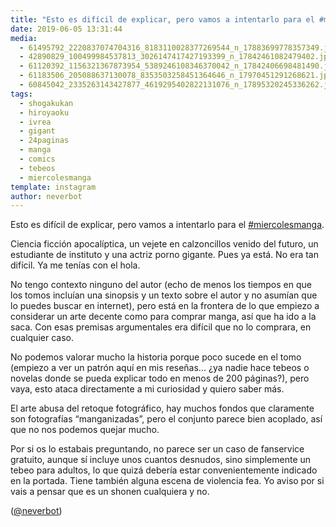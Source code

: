 ```yaml
---
title: "Esto es difícil de explicar, pero vamos a intentarlo para el #miercolesmanga"
date: 2019-06-05 13:31:44
media: 
  - 61495792_2220837074704316_8183110028377269544_n_17883699778357349.jpg
  - 42890829_100499984537813_3026147417427193399_n_17842461082479402.jpg
  - 61120392_1156321367873954_5389246108346370042_n_17842406698481490.jpg
  - 61183506_205088637130078_8353503258451364646_n_17970451291268621.jpg
  - 60845042_2335263143427877_4619295402822131076_n_17895320245336262.jpg
tags: 
  - shogakukan
  - hiroyaoku
  - ivrea
  - gigant
  - 24paginas
  - manga
  - comics
  - tebeos
  - miercolesmanga
template: instagram
author: neverbot
---
```


Esto es difícil de explicar, pero vamos a intentarlo para el [#miercolesmanga](/tags/miercolesmanga).

Ciencia ficción apocalíptica, un vejete en calzoncillos venido del futuro, un estudiante de instituto y una actriz porno gigante. Pues ya está. No era tan difícil. Ya me tenías con el hola.

No tengo contexto ninguno del autor (echo de menos los tiempos en que los tomos incluían una sinopsis y un texto sobre el autor y no asumían que lo puedes buscar en internet), pero está en la frontera de lo que empiezo a considerar un arte decente como para comprar manga, así que ha ido a la saca. Con esas premisas argumentales era difícil que no lo comprara, en cualquier caso.

No podemos valorar mucho la historia porque poco sucede en el tomo (empiezo a ver un patrón aquí en mis reseñas... ¿ya nadie hace tebeos o novelas donde se pueda explicar todo en menos de 200 páginas?), pero vaya, esto ataca directamente a mi curiosidad y quiero saber más.

El arte abusa del retoque fotográfico, hay muchos fondos que claramente son fotografías “manganizadas”, pero el conjunto parece bien acoplado, así que no nos podemos quejar mucho.

Por si os lo estabais preguntando, no parece ser un caso de fanservice gratuito, aunque sí incluye unos cuantos desnudos, sino simplemente un tebeo para adultos, lo que quizá debería estar convenientemente indicado en la portada. Tiene también alguna escena de violencia fea. Yo aviso por si vais a pensar que es un shonen cualquiera y no.

([@neverbot](https://instagram.com/neverbot))
